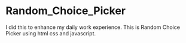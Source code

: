 # Random_Choice_Picker
I did this to enhance my daily work experience. This is Random Choice Picker using html css and javascript. 
